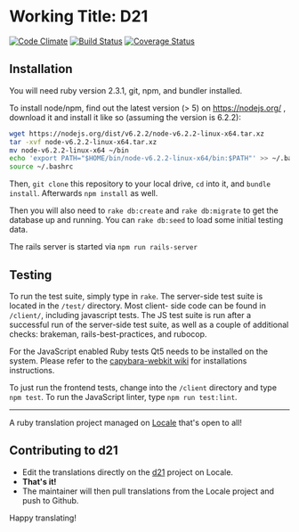 Working Title: D21
=================

[![Code Climate](https://codeclimate.com/github/initiatived21/d21/badges/gpa.svg)](https://codeclimate.com/github/initiatived21/d21) [![Build Status](https://travis-ci.org/initiatived21/d21.svg?branch=develop)](https://travis-ci.org/initiatived21/d21) [![Coverage Status](https://coveralls.io/repos/initiatived21/d21/badge.svg?branch=develop&service=github)](https://coveralls.io/github/initiatived21/d21?branch=develop)


Installation
------------

You will need ruby version 2.3.1, git, npm, and bundler installed.

To install node/npm, find out the latest version (> 5) on https://nodejs.org/ , download it and
install it like so (assuming the version is 6.2.2):

  ```bash
  wget https://nodejs.org/dist/v6.2.2/node-v6.2.2-linux-x64.tar.xz
  tar -xvf node-v6.2.2-linux-x64.tar.xz
  mv node-v6.2.2-linux-x64 ~/bin
  echo 'export PATH="$HOME/bin/node-v6.2.2-linux-x64/bin:$PATH"' >> ~/.bashrc
  source ~/.bashrc
  ```

Then, `git clone` this repository to your local drive, `cd` into it, and
`bundle install`. Afterwards `npm install` as well.

Then you will also need to `rake db:create` and `rake db:migrate` to get the
database up and running. You can `rake db:seed` to load some initial testing
data.

The rails server is started via `npm run rails-server`

Testing
-------

To run the test suite, simply type in `rake`.
The server-side test suite is located in the `/test/` directory. Most client-
side code can be found in `/client/`, including javascript tests. The JS
test suite is run after a successful run of the server-side test suite, as well
as a couple of additional checks: brakeman, rails-best-practices, and rubocop.

For the JavaScript enabled Ruby tests Qt5 needs to be installed on the system.
Please refer to the
[capybara-webkit wiki](https://github.com/thoughtbot/capybara-webkit/wiki/Installing-Qt-and-compiling-capybara-webkit)
for installations instructions.

To just run the frontend tests, change into the `/client` directory and type
`npm test`. To run the JavaScript linter, type `npm run test:lint`.

---

A ruby translation project managed on [Locale](http://www.localeapp.com/) that's open to all!

## Contributing to d21

- Edit the translations directly on the [d21](http://www.localeapp.com/projects/public?search=d21) project on Locale.
- **That's it!**
- The maintainer will then pull translations from the Locale project and push to Github.

Happy translating!
